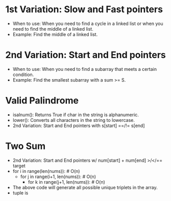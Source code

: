 # 1st Variation: Slow and Fast pointers
- When to use: When you need to find a cycle in a linked list or when you need to find the middle of a linked list.
- Example: Find the middle of a linked list.

# 2nd Variation: Start and End pointers
- When to use: When you need to find a subarray that meets a certain condition.
- Example: Find the smallest subarray with a sum >= S.

# Valid Palindrome 
- isalnum(): Returns True if char in the string is alphanumeric.
- lower(): Converts all characters in the string to lowercase.
- 2nd Variation: Start and End pointers with s[start] ==/!= s[end]

# Two Sum 
- 2nd Variation: Start and End pointers w/ num[start] + num[end] >/</== target
- for i in range(len(nums)): # O(n)
    - for j in range(i+1, len(nums)): # O(n)
        - for k in range(j+1, len(nums)): # O(n)
- The above code will generate all possible unique triplets in the array.
- tuple is  